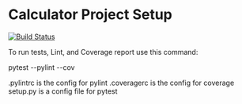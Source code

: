 # Calculator Project Setup
[![Build Status](https://app.travis-ci.com/finesebastian/calc2.svg?branch=dev)](https://app.travis-ci.com/finesebastian/calc2)

To run tests, Lint, and Coverage report use this command:

pytest  --pylint --cov

.pylintrc is the config for pylint
.coveragerc is the config for coverage
setup.py is a config file for pytest
